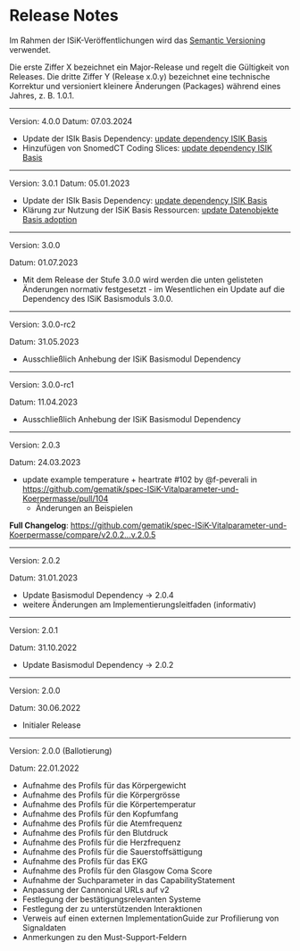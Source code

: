 # Release Notes

Im Rahmen der ISiK-Veröffentlichungen wird das [Semantic Versioning](https://semver.org/lang/de/) verwendet.

Die erste Ziffer X bezeichnet ein Major-Release und regelt die Gültigkeit von Releases. Die dritte Ziffer Y (Release x.0.y) bezeichnet eine technische Korrektur und versioniert kleinere Änderungen (Packages) während eines Jahres, z. B. 1.0.1.

----
Version: 4.0.0
Datum: 07.03.2024

* Update der ISIk Basis Dependency: [update dependency ISIK Basis](https://github.com/gematik/spec-ISiK-Vitalparameter-und-Koerpermasze/pull/156)
* Hinzufügen von SnomedCT Coding Slices: [update dependency ISIK Basis](https://github.com/gematik/spec-ISiK-Vitalparameter-und-Koerpermasze/pull/156)

----
Version: 3.0.1
Datum: 05.01.2023

* Update der ISIk Basis Dependency: [update dependency ISIK Basis](https://github.com/gematik/spec-ISiK-Vitalparameter-und-Koerpermasze/pull/141/commits/2d00c0a267756694cd86dd0866e8b0339f88d593)
* Klärung zur Nutzung der ISiK Basis Ressourcen: [update Datenobjekte Basis adoption](https://github.com/gematik/spec-ISiK-Vitalparameter-und-Koerpermasze/pull/141/commits/a8654b840e8ef4d57722eac4873d19eac1267870)

----
Version: 3.0.0

Datum: 01.07.2023

* Mit dem Release der Stufe 3.0.0 wird werden die unten gelisteten Änderungen normativ festgesetzt - im Wesentlichen ein Update auf die Dependency des ISiK Basismoduls 3.0.0.

----
Version: 3.0.0-rc2

Datum: 31.05.2023

* Ausschließlich Anhebung der ISiK Basismodul Dependency

----

Version: 3.0.0-rc1

Datum: 11.04.2023

* Ausschließlich Anhebung der ISiK Basismodul Dependency

----

Version: 2.0.3

Datum: 24.03.2023

* update example temperature + heartrate #102 by @f-peverali in <https://github.com/gematik/spec-ISiK-Vitalparameter-und-Koerpermasse/pull/104>
  * Änderungen an Beispielen

**Full Changelog**: <https://github.com/gematik/spec-ISiK-Vitalparameter-und-Koerpermasse/compare/v2.0.2...v.2.0.5>

----
Version: 2.0.2

Datum: 31.01.2023

- Update Basismodul Dependency -> 2.0.4
- weitere Änderungen am Implementierungsleitfaden (informativ)

----
Version: 2.0.1

Datum: 31.10.2022

- Update Basismodul Dependency -> 2.0.2

----
Version: 2.0.0

Datum: 30.06.2022

- Initialer Release

----
Version: 2.0.0 (Ballotierung)

Datum: 22.01.2022
 - Aufnahme des Profils für das Körpergewicht
 - Aufnahme des Profils für die Körpergrösse
 - Aufnahme des Profils für die Körpertemperatur
 - Aufnahme des Profils für den Kopfumfang
 - Aufnahme des Profils für die Atemfrequenz
 - Aufnahme des Profils für den Blutdruck
 - Aufnahme des Profils für die Herzfrequenz
 - Aufnahme des Profils für die Sauerstoffsättigung
 - Aufnahme des Profils für das EKG
 - Aufnahme des Profils für den Glasgow Coma Score
 - Aufnahme der Suchparameter in das CapabilityStatement
 - Anpassung der Cannonical URLs auf v2
 - Festlegung der bestätigungsrelevanten Systeme
 - Festlegung der zu unterstützenden Interaktionen
 - Verweis auf einen externen ImplementationGuide zur Profilierung von Signaldaten
 - Anmerkungen zu den Must-Support-Feldern